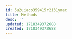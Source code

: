 ```yaml
---
id: 5u2uiaco359415r2i31ymac
title: Methods
desc: ''
updated: 1718349372688
created: 1718349372688
---
```

